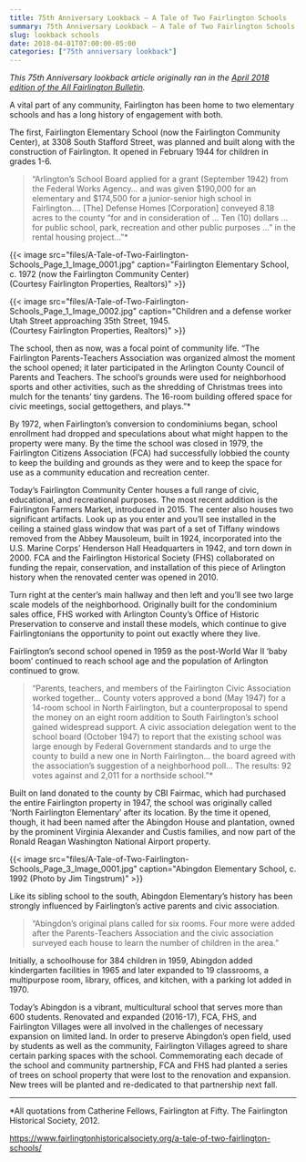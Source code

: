 ```yaml
---
title: 75th Anniversary Lookback — A Tale of Two Fairlington Schools
summary: 75th Anniversary Lookback — A Tale of Two Fairlington Schools
slug: lookback schools
date: 2018-04-01T07:00:00-05:00
categories: ["75th anniversary lookback"]
---
```


*This 75th Anniversary lookback article originally ran in the [April 2018 edition of the All Fairlington Bulletin](http://www.fca-fairlington.org/wp-content/uploads/april_2018_afb.pdf#page=17).*

A vital part of any community, Fairlington has been home to two elementary schools and has a long history of engagement with both.

The first, Fairlington Elementary School (now the Fairlington Community Center), at 3308 South Stafford Street, was planned and built along with the construction of Fairlington. It opened in February 1944 for children in grades 1-6.

> “Arlington’s School Board applied for a grant (September 1942) from the Federal Works Agency… and was given $190,000 for an elementary and $174,500 for a junior-senior high school in Fairlington…. [The] Defense Homes [Corporation] conveyed 8.18 acres to the county “for and in consideration of … Ten (10) dollars … for public school, park, recreation and other public purposes …” in the rental housing project…”*

{{< image src="files/A-Tale-of-Two-Fairlington-Schools_Page_1_Image_0001.jpg" caption="Fairlington Elementary School, c. 1972 (now the Fairlington Community Center)<br>(Courtesy Fairlington Properties, Realtors)" >}}

{{< image src="files/A-Tale-of-Two-Fairlington-Schools_Page_1_Image_0002.jpg" caption="Children and a defense worker Utah Street approaching 35th Street, 1945.<br>(Courtesy Fairlington Properties, Realtors)" >}}

The school, then as now, was a focal point of community life. “The Fairlington Parents-Teachers Association was organized almost the moment the school opened; it later participated in the Arlington County Council of Parents and Teachers. The school’s grounds were used for neighborhood sports and other activities, such as the shredding of Christmas trees into mulch for the tenants’ tiny gardens. The 16-room building offered space for civic meetings, social gettogethers, and plays.”*

By 1972, when Fairlington’s conversion to condominiums began, school enrollment had dropped and speculations about what might happen to the property were many. By the time the school was closed in 1979, the Fairlington Citizens Association (FCA) had successfully lobbied the county to keep the building and grounds as they were and to keep the space for use as a community education and recreation center.

Today’s Fairlington Community Center houses a full range of civic, educational, and recreational purposes. The most recent addition is the Fairlington Farmers Market, introduced in 2015. The center also houses two significant artifacts. Look up as you enter and you’ll see installed in the ceiling a stained glass window that was part of a set of Tiffany windows removed from the Abbey Mausoleum, built in 1924, incorporated into the U.S. Marine Corps’ Henderson Hall Headquarters in 1942, and torn down in 2000. FCA and the Fairlington Historical Society (FHS) collaborated on funding the repair, conservation, and installation of this piece of Arlington history when the renovated center was opened in 2010.

Turn right at the center’s main hallway and then left and you’ll see two large scale models of the neighborhood. Originally built for the condominium sales office, FHS worked with Arlington County’s Office of Historic Preservation to conserve and install these models, which continue to give Fairlingtonians the opportunity to point out exactly where they live.

Fairlington’s second school opened in 1959 as the post-World War II ‘baby boom’ continued to reach school age and the population of Arlington continued to grow.

> “Parents, teachers, and members of the Fairlington Civic Association worked together… County voters approved a bond (May 1947) for a 14-room school in North Fairlington, but a counterproposal to spend the money on an eight room addition to South Fairlington’s school gained widespread support. A civic association delegation went to the school board (October 1947) to report that the existing school was large enough by Federal Government standards and to urge the county to build a new one in North Fairlington… the board agreed with the association’s suggestion of a neighborhood poll… The results: 92 votes against and 2,011 for a northside school.”*

Built on land donated to the county by CBI Fairmac, which had purchased the entire Fairlington property in 1947, the school was originally called ‘North Fairlington Elementary’ after its location. By the time it opened, though, it had been named after the Abingdon House and plantation, owned by the prominent Virginia Alexander and Custis families, and now part of the Ronald Reagan Washington National Airport property.

{{< image src="files/A-Tale-of-Two-Fairlington-Schools_Page_3_Image_0001.jpg" caption="Abingdon Elementary School, c. 1992 (Photo by Jim Tingstrum)" >}}

Like its sibling school to the south, Abingdon Elementary’s history has been strongly influenced by Fairlington’s active parents and civic association.

> “Abingdon’s original plans called for six rooms. Four more were added after the Parents-Teachers Association and the civic association surveyed each house to learn the number of children in the area.”

Initially, a schoolhouse for 384 children in 1959, Abingdon added kindergarten facilities in 1965 and later expanded to 19 classrooms, a multipurpose room, library, offices, and kitchen, with a parking lot added in 1970.

Today’s Abingdon is a vibrant, multicultural school that serves more than 600 students. Renovated and expanded (2016-17), FCA, FHS, and Fairlington Villages were all involved in the challenges of necessary expansion on limited land. In order to preserve Abingdon’s open field, used by students as well as the community, Fairlington Villages agreed to share certain parking spaces with the school. Commemorating each decade of the school and community partnership, FCA and FHS had planted a series of trees on school property that were lost to the renovation and expansion. New trees will be planted and re-dedicated to that partnership next fall.

---

*All quotations from Catherine Fellows, Fairlington at Fifty. The Fairlington Historical Society, 2012.

https://www.fairlingtonhistoricalsociety.org/a-tale-of-two-fairlington-schools/